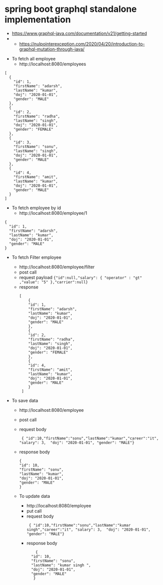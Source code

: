# spring boot graphql standalone implementation 

*  https://www.graphql-java.com/documentation/v21/getting-started
* - https://nulpointerexception.com/2020/04/20/introduction-to-graphql-mutation-through-java/

- To fetch all employee 
    - http://localhost:8080/employees
```   
[
  {
    "id": 1,
    "firstName": "adarsh",
    "lastName": "kumar",
    "doj": "2020-01-01",
    "gender": "MALE"
  },
  {
    "id": 2,
    "firstName": "radha",
    "lastName": "singh",
    "doj": "2020-01-01",
    "gender": "FEMALE"
  },
  {
    "id": 3,
    "firstName": "sonu",
    "lastName": "singh",
    "doj": "2020-01-01",
    "gender": "MALE"
  },
  {
    "id": 4,
    "firstName": "amit",
    "lastName": "kumar",
    "doj": "2020-01-01",
    "gender": "MALE"
  }
]
```

- To fetch employee by id 
    - http://localhost:8080/employee/1
```   
{
  "id": 1,
  "firstName": "adarsh",
  "lastName": "kumar",
  "doj": "2020-01-01",
  "gender": "MALE"
}
```

- To fetch Filter employee 
    - http://localhost:8080/employee/filter
    - post call
    - request payload 
          ```
          {"id":null,"salary": { "operator" : "gt" ,"value": "5" },"carrier":null}
          ``` 
    - response 
      ```
      [
          {
          "id": 1,
          "firstName": "adarsh",
          "lastName": "kumar",
          "doj": "2020-01-01",
          "gender": "MALE"
          },
          {
          "id": 2,
          "firstName": "radha",
          "lastName": "singh",
          "doj": "2020-01-01",
          "gender": "FEMALE"
          },
          {
          "id": 4,
          "firstName": "amit",
          "lastName": "kumar",
          "doj": "2020-01-01",
          "gender": "MALE"
          }
       ]
      ```
        
- To save data 
  - http://localhost:8080/employee
  - post call 
  - request body 
    ```
     { "id":10,"firstName":"sonu","lastName":"kumar","career":"it", "salary": 3,  "doj": "2020-01-01", "gender": "MALE"}
    ```
  - response body 
    ```
    {
    "id": 10,
    "firstName": "sonu",
    "lastName": "kumar",
    "doj": "2020-01-01",
    "gender": "MALE"
    }
    ```

  - To update data
      - http://localhost:8080/employee
      - put call
      - request body
        ```
         { "id":10,"firstName":"sonu","lastName":"kumar singh","career":"it", "salary": 3,  "doj": "2020-01-01", "gender": "MALE"}
        ```
      - response body
        ```
            {
          "id": 10,
          "firstName": "sonu",
          "lastName": "kumar singh ",
          "doj": "2020-01-01",
          "gender": "MALE"
           }
        ```